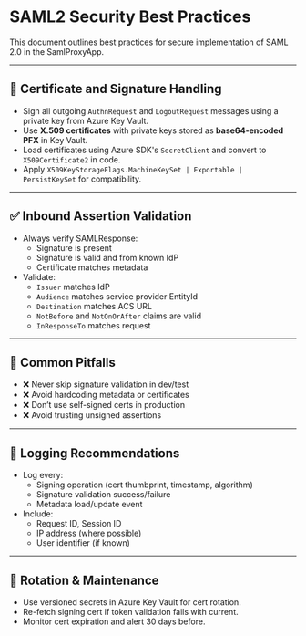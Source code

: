 # SAML2 Security Best Practices

This document outlines best practices for secure implementation of SAML 2.0 in the SamlProxyApp.

---

## 🔐 Certificate and Signature Handling

- Sign all outgoing `AuthnRequest` and `LogoutRequest` messages using a private key from Azure Key Vault.
- Use **X.509 certificates** with private keys stored as **base64-encoded PFX** in Key Vault.
- Load certificates using Azure SDK's `SecretClient` and convert to `X509Certificate2` in code.
- Apply `X509KeyStorageFlags.MachineKeySet | Exportable | PersistKeySet` for compatibility.

---

## ✅ Inbound Assertion Validation

- Always verify SAMLResponse:
  - Signature is present
  - Signature is valid and from known IdP
  - Certificate matches metadata
- Validate:
  - `Issuer` matches IdP
  - `Audience` matches service provider EntityId
  - `Destination` matches ACS URL
  - `NotBefore` and `NotOnOrAfter` claims are valid
  - `InResponseTo` matches request

---

## 🚫 Common Pitfalls

- ❌ Never skip signature validation in dev/test
- ❌ Avoid hardcoding metadata or certificates
- ❌ Don’t use self-signed certs in production
- ❌ Avoid trusting unsigned assertions

---

## 🧾 Logging Recommendations

- Log every:
  - Signing operation (cert thumbprint, timestamp, algorithm)
  - Signature validation success/failure
  - Metadata load/update event
- Include:
  - Request ID, Session ID
  - IP address (where possible)
  - User identifier (if known)

---

## 🔄 Rotation & Maintenance

- Use versioned secrets in Azure Key Vault for cert rotation.
- Re-fetch signing cert if token validation fails with current.
- Monitor cert expiration and alert 30 days before.
